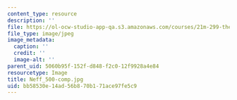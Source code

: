 ```yaml
---
content_type: resource
description: ''
file: https://ol-ocw-studio-app-qa.s3.amazonaws.com/courses/21m-299-the-beatles-fall-2017/bb58530e14ad56b870b171ace97fe5c9_Neff_500-comp.jpg
file_type: image/jpeg
image_metadata:
  caption: ''
  credit: ''
  image-alt: ''
parent_uid: 5060b95f-152f-d848-f2c0-12f9928a4e84
resourcetype: Image
title: Neff_500-comp.jpg
uid: bb58530e-14ad-56b8-70b1-71ace97fe5c9
---
```

